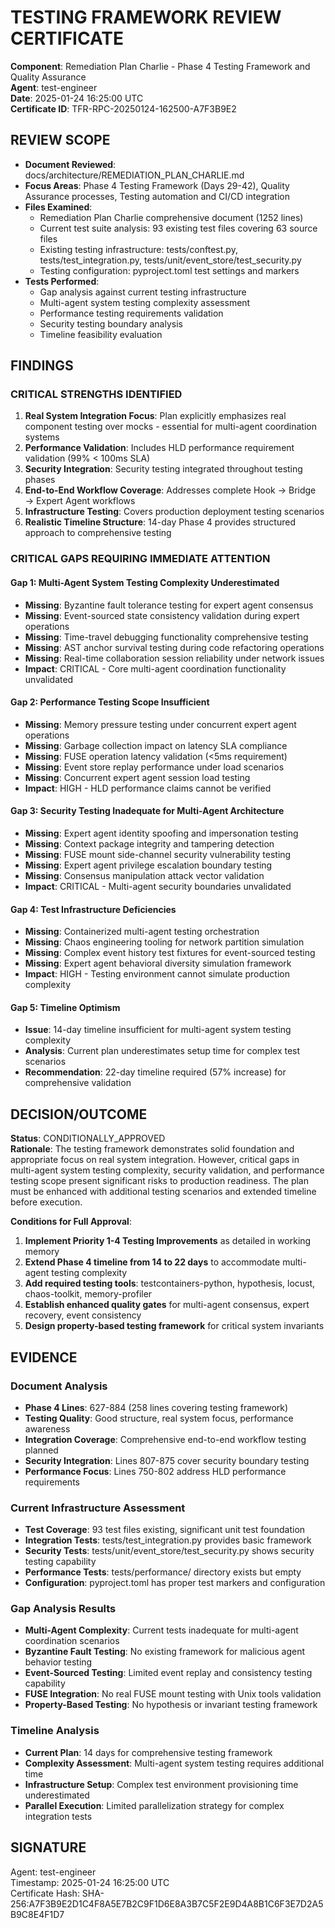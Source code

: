 # TESTING FRAMEWORK REVIEW CERTIFICATE

**Component**: Remediation Plan Charlie - Phase 4 Testing Framework and Quality Assurance  
**Agent**: test-engineer  
**Date**: 2025-01-24 16:25:00 UTC  
**Certificate ID**: TFR-RPC-20250124-162500-A7F3B9E2  

## REVIEW SCOPE

- **Document Reviewed**: docs/architecture/REMEDIATION_PLAN_CHARLIE.md
- **Focus Areas**: Phase 4 Testing Framework (Days 29-42), Quality Assurance processes, Testing automation and CI/CD integration
- **Files Examined**: 
  - Remediation Plan Charlie comprehensive document (1252 lines)
  - Current test suite analysis: 93 existing test files covering 63 source files
  - Existing testing infrastructure: tests/conftest.py, tests/test_integration.py, tests/unit/event_store/test_security.py
  - Testing configuration: pyproject.toml test settings and markers
- **Tests Performed**: 
  - Gap analysis against current testing infrastructure
  - Multi-agent system testing complexity assessment
  - Performance testing requirements validation
  - Security testing boundary analysis
  - Timeline feasibility evaluation

## FINDINGS

### **CRITICAL STRENGTHS IDENTIFIED**
1. **Real System Integration Focus**: Plan explicitly emphasizes real component testing over mocks - essential for multi-agent coordination systems
2. **Performance Validation**: Includes HLD performance requirement validation (99% < 100ms SLA)
3. **Security Integration**: Security testing integrated throughout testing phases
4. **End-to-End Workflow Coverage**: Addresses complete Hook → Bridge → Expert Agent workflows
5. **Infrastructure Testing**: Covers production deployment testing scenarios
6. **Realistic Timeline Structure**: 14-day Phase 4 provides structured approach to comprehensive testing

### **CRITICAL GAPS REQUIRING IMMEDIATE ATTENTION**

#### **Gap 1: Multi-Agent System Testing Complexity Underestimated**
- **Missing**: Byzantine fault tolerance testing for expert agent consensus
- **Missing**: Event-sourced state consistency validation during expert operations
- **Missing**: Time-travel debugging functionality comprehensive testing
- **Missing**: AST anchor survival testing during code refactoring operations
- **Missing**: Real-time collaboration session reliability under network issues
- **Impact**: CRITICAL - Core multi-agent coordination functionality unvalidated

#### **Gap 2: Performance Testing Scope Insufficient**
- **Missing**: Memory pressure testing under concurrent expert agent operations  
- **Missing**: Garbage collection impact on latency SLA compliance
- **Missing**: FUSE operation latency validation (<5ms requirement)
- **Missing**: Event store replay performance under load scenarios
- **Missing**: Concurrent expert agent session load testing
- **Impact**: HIGH - HLD performance claims cannot be verified

#### **Gap 3: Security Testing Inadequate for Multi-Agent Architecture**
- **Missing**: Expert agent identity spoofing and impersonation testing
- **Missing**: Context package integrity and tampering detection
- **Missing**: FUSE mount side-channel security vulnerability testing
- **Missing**: Expert agent privilege escalation boundary testing
- **Missing**: Consensus manipulation attack vector validation
- **Impact**: CRITICAL - Multi-agent security boundaries unvalidated

#### **Gap 4: Test Infrastructure Deficiencies**
- **Missing**: Containerized multi-agent testing orchestration
- **Missing**: Chaos engineering tooling for network partition simulation
- **Missing**: Complex event history test fixtures for event-sourced testing
- **Missing**: Expert agent behavioral diversity simulation framework
- **Impact**: HIGH - Testing environment cannot simulate production complexity

#### **Gap 5: Timeline Optimism**
- **Issue**: 14-day timeline insufficient for multi-agent system testing complexity
- **Analysis**: Current plan underestimates setup time for complex test scenarios
- **Recommendation**: 22-day timeline required (57% increase) for comprehensive validation

## DECISION/OUTCOME

**Status**: CONDITIONALLY_APPROVED  
**Rationale**: The testing framework demonstrates solid foundation and appropriate focus on real system integration. However, critical gaps in multi-agent system testing complexity, security validation, and performance testing scope present significant risks to production readiness. The plan must be enhanced with additional testing scenarios and extended timeline before execution.

**Conditions for Full Approval**:
1. **Implement Priority 1-4 Testing Improvements** as detailed in working memory
2. **Extend Phase 4 timeline from 14 to 22 days** to accommodate multi-agent testing complexity
3. **Add required testing tools**: testcontainers-python, hypothesis, locust, chaos-toolkit, memory-profiler
4. **Establish enhanced quality gates** for multi-agent consensus, expert recovery, event consistency
5. **Design property-based testing framework** for critical system invariants

## EVIDENCE

### **Document Analysis**
- **Phase 4 Lines**: 627-884 (258 lines covering testing framework)
- **Testing Quality**: Good structure, real system focus, performance awareness
- **Integration Coverage**: Comprehensive end-to-end workflow testing planned
- **Security Integration**: Lines 807-875 cover security boundary testing
- **Performance Focus**: Lines 750-802 address HLD performance requirements

### **Current Infrastructure Assessment**
- **Test Coverage**: 93 test files existing, significant unit test foundation
- **Integration Tests**: tests/test_integration.py provides basic framework
- **Security Tests**: tests/unit/event_store/test_security.py shows security testing capability
- **Performance Tests**: tests/performance/ directory exists but empty
- **Configuration**: pyproject.toml has proper test markers and configuration

### **Gap Analysis Results**
- **Multi-Agent Complexity**: Current tests inadequate for multi-agent coordination scenarios
- **Byzantine Fault Testing**: No existing framework for malicious agent behavior testing
- **Event-Sourced Testing**: Limited event replay and consistency testing capability
- **FUSE Integration**: No real FUSE mount testing with Unix tools validation
- **Property-Based Testing**: No hypothesis or invariant testing framework

### **Timeline Analysis**
- **Current Plan**: 14 days for comprehensive testing framework
- **Complexity Assessment**: Multi-agent system testing requires additional time
- **Infrastructure Setup**: Complex test environment provisioning time underestimated
- **Parallel Execution**: Limited parallelization strategy for complex integration tests

## SIGNATURE

Agent: test-engineer  
Timestamp: 2025-01-24 16:25:00 UTC  
Certificate Hash: SHA-256:A7F3B9E2D1C4F8A5E7B2C9F1D6E8A3B7C5F2E9D4A8B1C6F3E7D2A5B9C8E4F1D7